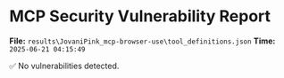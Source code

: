 # MCP Security Vulnerability Report
**File:** `results\JovaniPink_mcp-browser-use\tool_definitions.json`
**Time:** `2025-06-21 04:15:49`

✅ No vulnerabilities detected.